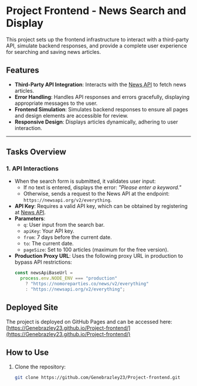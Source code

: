 # Project Frontend - News Search and Display

This project sets up the frontend infrastructure to interact with a third-party API, simulate backend responses, and provide a complete user experience for searching and saving news articles.

## Features

- **Third-Party API Integration**: Interacts with the [News API](https://newsapi.org) to fetch news articles.
- **Error Handling**: Handles API responses and errors gracefully, displaying appropriate messages to the user.
- **Frontend Simulation**: Simulates backend responses to ensure all pages and design elements are accessible for review.
- **Responsive Design**: Displays articles dynamically, adhering to user interaction.

---

## Tasks Overview

### 1. API Interactions

- When the search form is submitted, it validates user input:
  - If no text is entered, displays the error: _"Please enter a keyword."_
  - Otherwise, sends a request to the News API at the endpoint: `https://newsapi.org/v2/everything`.
- **API Key**: Requires a valid API key, which can be obtained by registering at [News API](https://newsapi.org/register).
- **Parameters**:
  - `q`: User input from the search bar.
  - `apiKey`: Your API key.
  - `from`: 7 days before the current date.
  - `to`: The current date.
  - `pageSize`: Set to 100 articles (maximum for the free version).
- **Production Proxy URL**: Uses the following proxy URL in production to bypass API restrictions:
  ```javascript
  const newsApiBaseUrl =
    process.env.NODE_ENV === "production"
      ? "https://nomoreparties.co/news/v2/everything"
      : "https://newsapi.org/v2/everything";
  ```

## Deployed Site

The project is deployed on GitHub Pages and can be accessed here:  
[https://Genebrazley23.github.io/Project-frontend/](https://Genebrazley23.github.io/Project-frontend/)

## How to Use

1. Clone the repository:
   ```bash
   git clone https://github.com/Genebrazley23/Project-frontend.git
   ```
